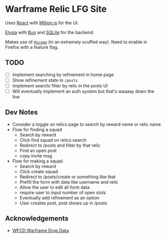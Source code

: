# Warframe Relic LFG Site

Uses [React](https://react.dev/) with [Million.js](https://million.dev/) for the UI.

[Elysia](https://elysiajs.com) with [Bun](https://bun.sh) and [SQLite](https://bun.sh/docs/api/sqlite) for the backend.

Makes use of [`@scope`](https://developer.mozilla.org/en-US/docs/Web/CSS/@scope) (in an extremely scuffed way). Need to enable in Firefox with a feature flag.

## TODO

- [ ] Implement searching by refinement in home page
- [ ] Show refinement state in `/posts`
- [ ] Implement search/ filter by relic in the posts UI
- [ ] Will eventually implement an auth system but that's waaaay down the line

## Dev Notes

- Consider a toggle on relics page to search by reward name or relic name
- Flow for finding a squad
  - Search by reward
  - Click find squad on relics search
  - Redirect to /posts and filter by that relic
  - Find an open post
  - copy invite msg
- Flow for making a squad
  - Search by reward
  - Click create squad
  - Redirect to /posts/create or something like that
  - Prefill the form with data like username and relic
  - Allow the user to edit all form data
  - require user to input number of open slots
  - Eventually add refinement as an option
  - User creates post, post shows up in /posts

## Acknowledgements

- [WFCD Warframe Drop Data](https://github.com/WFCD/warframe-drop-data#api-endpoints)
